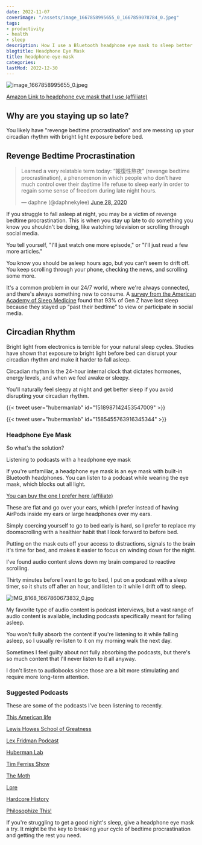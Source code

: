 ```yaml
---
date: 2022-11-07
coverimage: "/assets/image_1667858995655_0_1667859078784_0.jpeg"
tags:
- productivity
- health
- sleep
description: How I use a Bluetooth headphone eye mask to sleep better
blogtitle: Headphone Eye Mask
title: headphone-eye-mask
categories:
lastMod: 2022-12-30
---
```



![image_1667858995655_0.jpeg](/assets/image_1667858995655_0_1667859078784_0.jpeg)

[Amazon Link to headphone eye mask that I use (affiliate)](https://www.amazon.com/dp/B07TPLZY74?tag=mus0a-21)

## Why are you staying up so late?

You likely have "revenge bedtime procrastination" and are messing up your circadian rhythm with bright light exposure before bed.

## Revenge Bedtime Procrastination

<blockquote class="twitter-tweet"><p lang="en" dir="ltr">Learned a very relatable term today: “報復性熬夜” (revenge bedtime procrastination), a phenomenon in which people who don’t have much control over their daytime life refuse to sleep early in order to regain some sense of freedom during late night hours.</p>&mdash; daphne (@daphnekylee) <a href="?ref_src=twsrc%5Etfw">June 28, 2020</a></blockquote> <script async src="https://platform.twitter.com/widgets.js" charset="utf-8"></script>

If you struggle to fall asleep at night, you may be a victim of revenge bedtime procrastination. This is when you stay up late to do something you know you shouldn't be doing, like watching television or scrolling through social media.

You tell yourself, "I'll just watch one more episode," or "I'll just read a few more articles."

You know you should be asleep hours ago, but you can’t seem to drift off. You keep scrolling through your phone, checking the news, and scrolling some more.

It's a common problem in our 24/7 world, where we're always connected, and there's always something new to consume. A [survey from the American Academy of Sleep Medicine](https://aasm.org/are-you-tiktok-tired-93-of-gen-z-admit-to-staying-up-past-their-bedtime-due-to-social-media/) found that 93% of Gen Z have lost sleep because they stayed up “past their bedtime” to view or participate in social media.

## Circadian Rhythm

Bright light from electronics is terrible for your natural sleep cycles. Studies have shown that exposure to bright light before bed can disrupt your circadian rhythm and make it harder to fall asleep.

Circadian rhythm is the 24-hour internal clock that dictates hormones, energy levels, and when we feel awake or sleepy.

You'll naturally feel sleepy at night and get better sleep if you avoid disrupting your circadian rhythm.

{{< tweet user="hubermanlab" id="1518987142453547009" >}}

{{< tweet user="hubermanlab" id="1585455763916345344" >}}

### Headphone Eye Mask

So what's the solution?

Listening to podcasts with a headphone eye mask

If you're unfamiliar, a headphone eye mask is an eye mask with built-in Bluetooth headphones. You can listen to a podcast while wearing the eye mask, which blocks out all light.

[You can buy the one I prefer here (affiliate)](https://www.amazon.com/dp/B07TPLZY74?tag=mus0a-21)

These are flat and go over your ears, which I prefer instead of having AirPods inside my ears or large headphones over my ears.

Simply coercing yourself to go to bed early is hard, so I prefer to replace my doomscrolling with a healthier habit that I look forward to before bed.

Putting on the mask cuts off your access to distractions, signals to the brain it's time for bed, and makes it easier to focus on winding down for the night.

I've found audio content slows down my brain compared to reactive scrolling.

Thirty minutes before I want to go to bed, I put on a podcast with a sleep timer, so it shuts off after an hour, and listen to it while I drift off to sleep.

![IMG_8168_1667860673832_0.jpg](/assets/IMG_8168_1667860673832_0_1667947938192_0.jpg)

My favorite type of audio content is podcast interviews, but a vast range of audio content is available, including podcasts specifically meant for falling asleep.

You won't fully absorb the content if you're listening to it while falling asleep, so I usually re-listen to it on my morning walk the next day.

Sometimes I feel guilty about not fully absorbing the podcasts, but there's so much content that I'll never listen to it all anyway.

I don't listen to audiobooks since those are a bit more stimulating and require more long-term attention.

### Suggested Podcasts

These are some of the podcasts I've been listening to recently.

[This American life](https://www.thisamericanlife.org)

[Lewis Howes School of Greatness](https://lewishowes.com/sogpodcast/)

[Lex Fridman Podcast](https://lexfridman.com/podcast/)

[Huberman Lab](https://hubermanlab.com/category/podcast-episodes/)

[Tim Ferriss Show](https://tim.blog/podcast/)

[The Moth](https://themoth.org/podcast)

[Lore](https://www.lorepodcast.com/episodes)

[Hardcore History](https://www.dancarlin.com/hardcore-history-series/)

[Philosophize This!](https://www.philosophizethis.org/podcasts)

If you're struggling to get a good night's sleep, give a headphone eye mask a try. It might be the key to breaking your cycle of bedtime procrastination and getting the rest you need.
